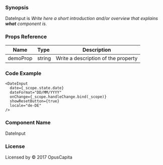 ### Synopsis

DateInput is 
*Write here a short introduction and/or overview that explains **what** component is.*

### Props Reference

| Name                           | Type                    | Description                                                 |
| ------------------------------ | :---------------------- | ----------------------------------------------------------- |
| demoProp                       | string                  | Write a description of the property                         |

### Code Example

```
<DateInput 
  date={_scope.state.date}
  dateFormat="DD/MM/YYYY"
  onChange={_scope.handleChange.bind(_scope)}
  showResetButton={true}
  locale="de-DE"
/>
```

### Component Name

DateInput

### License

Licensed by © 2017 OpusCapita

